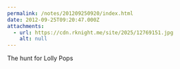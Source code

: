```yaml
---
permalink: /notes/201209250920/index.html
date: 2012-09-25T09:20:47.000Z
attachments:
  - url: https://cdn.rknight.me/site/2025/12769151.jpg
    alt: null
---
```


The hunt for Lolly Pops
